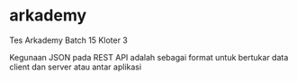 # arkademy
Tes Arkademy Batch 15 Kloter 3

Kegunaan JSON pada REST API adalah sebagai format untuk bertukar data client dan server atau antar aplikasi
